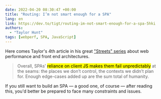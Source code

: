 ```yaml
---
date: 2022-04-20 08:30:47 +00:00
title: "Routing: I’m not smart enough for a SPA"
lang: en
link: https://dev.to/tigt/routing-im-not-smart-enough-for-a-spa-5hki
authors:
  - "Taylor Hunt"
tags: [webperf, SPA, JavaScript]
---
```


Here comes Taylor's 4th article in his great ["Streets" series](https://dev.to/tigt/series/16560) about web performance and front end architectures.

> Overall, SPAs’ <mark>reliance on client JS makes them fail unpredictably</mark> at the seams: the places we don’t control, the contexts we didn’t plan for. Enough edge-cases added up are the sum total of humanity.

If you still want to build an SPA — a good one, of course — after reading this, you'd better be prepared to face many constraints and issues.

